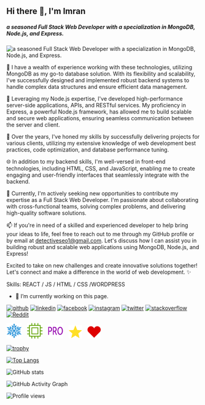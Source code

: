 ## Hi there 👋, I'm Imran
#####  a seasoned Full Stack Web Developer with a specialization in MongoDB, Node.js, and Express.
![ a seasoned Full Stack Web Developer with a specialization in MongoDB, Node.js, and Express.](https://scontent.fdac135-1.fna.fbcdn.net/v/t39.30808-6/353817478_206773988977675_3752626130841951606_n.jpg?_nc_cat=103&cb=99be929b-59f725be&ccb=1-7&_nc_sid=e3f864&_nc_eui2=AeH4N4UsM7_lJA7EmkbHJP0OsqUAZgdN7CmypQBmB03sKYKd45edRxt8GatohEqcQeagtVL9v49rNjVW3p0k1w2k&_nc_ohc=Gl5KOu7hqecAX9hYZ_h&_nc_ht=scontent.fdac135-1.fna&oh=00_AfA4VgLm5aUq1NsYL-uoa9etJCXLMW-AxtmM6z7JeFMZKg&oe=64B2C07D)

💼 I have a wealth of experience working with these technologies, utilizing MongoDB as my go-to database solution. With its flexibility and scalability, I've successfully designed and implemented robust backend systems to handle complex data structures and ensure efficient data management.

🚀 Leveraging my Node.js expertise, I've developed high-performance server-side applications, APIs, and RESTful services. My proficiency in Express, a powerful Node.js framework, has allowed me to build scalable and secure web applications, ensuring seamless communication between the server and client.

💪 Over the years, I've honed my skills by successfully delivering projects for various clients, utilizing my extensive knowledge of web development best practices, code optimization, and database performance tuning.

🌐 In addition to my backend skills, I'm well-versed in front-end technologies, including HTML, CSS, and JavaScript, enabling me to create engaging and user-friendly interfaces that seamlessly integrate with the backend.

🌟 Currently, I'm actively seeking new opportunities to contribute my expertise as a Full Stack Web Developer. I'm passionate about collaborating with cross-functional teams, solving complex problems, and delivering high-quality software solutions.

📫 If you're in need of a skilled and experienced developer to help bring your ideas to life, feel free to reach out to me through my GitHub profile or by email at detectiveseo1@gmail.com. Let's discuss how I can assist you in building robust and scalable web applications using MongoDB, Node.js, and Express!

Excited to take on new challenges and create innovative solutions together! Let's connect and make a difference in the world of web development. ✨

Skills: REACT / JS / HTML / CSS /WORDPRESS

- 🔭 I’m currently working on this page. 


[<img src='https://cdn.jsdelivr.net/npm/simple-icons@3.0.1/icons/github.svg' alt='github' height='40'>](https://github.com/detectiveseo)  [<img src='https://cdn.jsdelivr.net/npm/simple-icons@3.0.1/icons/linkedin.svg' alt='linkedin' height='40'>](https://www.linkedin.com/in/detectiveseo/)  [<img src='https://cdn.jsdelivr.net/npm/simple-icons@3.0.1/icons/facebook.svg' alt='facebook' height='40'>](https://www.facebook.com/detectiveseo1)  [<img src='https://cdn.jsdelivr.net/npm/simple-icons@3.0.1/icons/instagram.svg' alt='instagram' height='40'>](https://www.instagram.com/detectiveseo/)  [<img src='https://cdn.jsdelivr.net/npm/simple-icons@3.0.1/icons/twitter.svg' alt='twitter' height='40'>](https://twitter.com/detectiveseo)  [<img src='https://cdn.jsdelivr.net/npm/simple-icons@3.0.1/icons/stackoverflow.svg' alt='stackoverflow' height='40'>](https://stackoverflow.com/users/detectiveseo)  [<img src='https://cdn.jsdelivr.net/npm/simple-icons@3.0.1/icons/reddit.svg' alt='Reddit' height='40'>](https://www.reddit.com/user/detectiveseo)  

<a href='https://archiveprogram.github.com/'><img src='https://raw.githubusercontent.com/acervenky/animated-github-badges/master/assets/acbadge.gif' width='40' height='40'></a> <a href='https://docs.github.com/en/developers'><img src='https://raw.githubusercontent.com/acervenky/animated-github-badges/master/assets/devbadge.gif' width='40' height='40'></a> <a href='https://github.com/pricing'><img src='https://raw.githubusercontent.com/acervenky/animated-github-badges/master/assets/pro.gif' width='40' height='40'></a> <a href='https://stars.github.com/'><img src='https://raw.githubusercontent.com/acervenky/animated-github-badges/master/assets/starbadge.gif' width='35' height='35'></a> <a href='https://docs.github.com/en/github/supporting-the-open-source-community-with-github-sponsors'><img src='https://raw.githubusercontent.com/acervenky/animated-github-badges/master/assets/sponsorbadge.gif' width='35' height='35'></a> 

[![trophy](https://github-profile-trophy.vercel.app/?username=detectiveseo)](https://github.com/ryo-ma/github-profile-trophy)

[![Top Langs](https://github-readme-stats.vercel.app/api/top-langs/?username=detectiveseo)](https://github.com/anuraghazra/github-readme-stats)

![GitHub stats](https://github-readme-stats.vercel.app/api?username=detectiveseo&show_icons=true&count_private=true)  

![GitHub Activity Graph](https://activity-graph.herokuapp.com/graph?username=detectiveseo)  

![Profile views](https://gpvc.arturio.dev/detectiveseo)  
